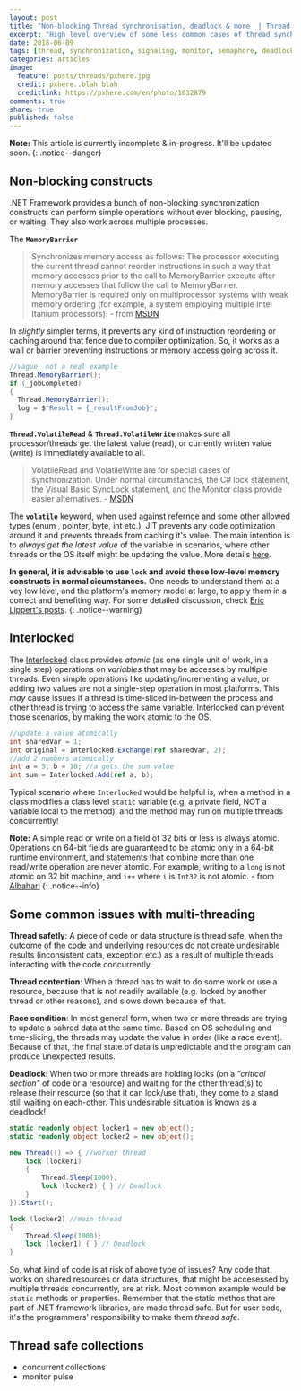 ```yaml
---
layout: post
title: "Non-blocking Thread synchronisation, deadlock & more  | Thread synchronisation Part IV"
excerpt: "High level overview of some less common cases of thread synchronization continued"
date: 2018-06-09
tags: [thread, synchronization, signaling, monitor, semaphore, deadlock]
categories: articles
image:
  feature: posts/threads/pxhere.jpg
  credit: pxhere..blah blah
  creditlink: https://pxhere.com/en/photo/1032879
comments: true
share: true
published: false
---
```


**Note:** This article is currently incomplete & in-progress. It'll be updated soon.
{: .notice--danger}

## Non-blocking constructs

.NET Framework provides a bunch of non-blocking synchronization constructs can perform simple operations without ever blocking, pausing, or waiting. They also work across multiple processes.

The **`MemoryBarrier`**

> Synchronizes memory access as follows: The processor executing the current thread cannot reorder instructions in such a way that memory accesses prior to the call to MemoryBarrier execute after memory accesses that follow the call to MemoryBarrier. MemoryBarrier is required only on multiprocessor systems with weak memory ordering (for example, a system employing multiple Intel Itanium processors). - from [MSDN](https://msdn.microsoft.com/en-us/library/system.threading.thread.memorybarrier.aspx)

In _slightly_ simpler terms, it prevents any kind of instruction reordering or caching around that fence due to compiler optimization. So, it works as a wall or barrier preventing instructions or memory access going across it.

```csharp
//vague, not a real example
Thread.MemoryBarrier();
if (_jobCompleted)
{
  Thread.MemoryBarrier();
  log = $"Result = {_resultFromJob}";
}
```

**`Thread.VolatileRead`** & **`Thread.VolatileWrite`** makes sure all processor/threads get the latest value (read), or currently written value (write) is immediately available to all.

> VolatileRead and VolatileWrite are for special cases of synchronization. Under normal circumstances, the C# lock statement, the Visual Basic SyncLock statement, and the Monitor class provide easier alternatives. - [MSDN](https://msdn.microsoft.com/en-us/library/bah54t54(v=vs.110).aspx)

The **`volatile`** keyword, when used against refernce and some other allowed types (enum , pointer, byte, int etc.), JIT prevents any code optimization around it and prevents threads from caching it's value. The main intention is to _always get the latest value_ of the variable in scenarios, where other threads or the OS itself might be updating the value. More details [here](https://docs.microsoft.com/en-us/dotnet/csharp/language-reference/keywords/volatile).

**In general, it is advisable to use `lock` and avoid these low-level memory constructs in normal cicumstances.** One needs to understand them at a vey low level, and the platform's memory model at large, to apply them in a correct and benefiting way. For some detailed discussion, check [Eric Lippert's posts](https://blogs.msdn.microsoft.com/ericlippert/2011/06/16/atomicity-volatility-and-immutability-are-different-part-three/).
{: .notice--warning}

## Interlocked

The [Interlocked](https://docs.microsoft.com/en-us/dotnet/api/system.threading.interlocked?view=netframework-4.7.2) class provides _atomic_ (as one single unit of work, in a single step) operations on _variables_ that may be accesses by multiple threads. Even simple operations like updating/incrementing a value, or adding two values are not a single-step operation in most platforms. This _may_ cause issues if a thread is time-sliced in-between the process and other thread is trying to access the same variable. Interlocked can prevent those scenarios, by making the work atomic to the OS.

```csharp
//update a value atomically
int sharedVar = 1;
int original = Interlocked.Exchange(ref sharedVar, 2);
//add 2 numbers atomically
int a = 5, b = 10; //a gets the sum value
int sum = Interlocked.Add(ref a, b);
```

Typical scenario where `Interlocked` would be helpful is, when a method in a class modifies a class level `static` variable (e.g. a private field, NOT a variable local to the method), and the method may run on multiple threads concurrently!

**Note:** A simple read or write on a field of 32 bits or less is always atomic. Operations on 64-bit fields are guaranteed to be atomic only in a 64-bit runtime environment, and statements that combine more than one read/write operation are never atomic. For example, writing to a `long` is not atomic on 32 bit machine, and `i++` where `i` is `Int32` is not atomic. - from [Albahari](http://www.albahari.com/threading/part4.aspx)
{: .notice--info}

## Some common issues with multi-threading

**Thread safetly**: A piece of code or data structure is thread safe, when the outcome of the code and underlying resources do not create undesirable results (inconsistent data, exception etc.) as a result of multiple threads interacting with the code concurrently.

**Thread contention**: When a thread has to wait to do some work or use a resource, because that is not readily available (e.g. locked by another thread or other reasons), and slows down because of that.

**Race condition**: In most general form, when two or more threads are trying to update a sahred data at the same time. Based on OS scheduling and time-slicing, the threads may update the value in order (like a race event). Because of that, the final state of data is unpredictable and the program can produce unexpected results.

**Deadlock**: When two or more threads are holding locks (on a _"critical section"_ of code or a resource) and waiting for the other thread(s) to release their resource (so that it can lock/use that), they come to a stand still waiting on each-other. This undesirable situation is known as a deadlock!

```csharp
static readonly object locker1 = new object();
static readonly object locker2 = new object();

new Thread(() => { //worker thread
    lock (locker1)
    {
        Thread.Sleep(1000);
        lock (locker2) { } // Deadlock
    }
}).Start();

lock (locker2) //main thread
{
    Thread.Sleep(1000);
    lock (locker1) { } // Deadlock
}
```

So, what kind of code is at risk of above type of issues? Any code that works on shared resources or data structures, that might be accesessed by multiple threads concurrently, are at risk. Most common example would be `static` methods or properties. Remember that the static methos that are part of .NET framework libraries, are made thread safe. But for user code, it's the programmers' responsibility to make them _thread safe_.

## Thread safe collections

* concurrent collections
* monitor pulse